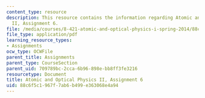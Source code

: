 ```yaml
---
content_type: resource
description: This resource contains the information regarding Atomic and Optical Physics
  II, Assignment 6.
file: /media/courses/8-421-atomic-and-optical-physics-i-spring-2014/88c6f5c1967f7ab6b499e363068e4a94_MIT8_421S14_homeWork6.pdf
file_type: application/pdf
learning_resource_types:
- Assignments
ocw_type: OCWFile
parent_title: Assignments
parent_type: CourseSection
parent_uid: 709789bc-2cca-6b96-898e-bb8ff3fe3216
resourcetype: Document
title: Atomic and Optical Physics II, Assignment 6
uid: 88c6f5c1-967f-7ab6-b499-e363068e4a94
---
```

